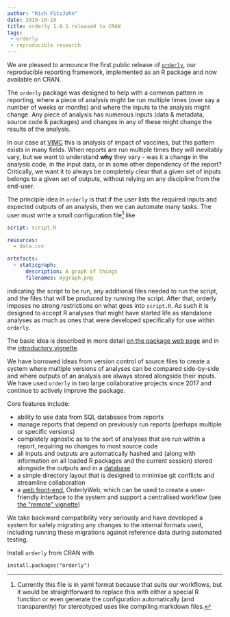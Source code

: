 ```yaml
---
author: "Rich FitzJohn"
date: 2019-10-18
title: orderly 1.0.1 released to CRAN
tags:
 - orderly
 - reproducible research
---
```


We are pleased to announce the first public release of [`orderly`](https://vimc.github.io/orderly), our reproducible reporting framework, implemented as an R package and now available on CRAN.

The `orderly` package was designed to help with a common pattern in reporting, where a piece of analysis might be run multiple times (over say a number of weeks or months) and where the inputs to the analysis might change.  Any piece of analysis has numerous inputs (data & metadata, source code & packages) and changes in any of these might change the results of the analysis.

In our case at [VIMC](https://www.vaccineimpact.org) this is analysis of impact of vaccines, but this pattern exists in many fields.  When reports are run multiple times they will inevitably vary, but we want to understand **why** they vary - was it a change in the analysis code, in the input data, or in some other dependency of the report?  Critically, we want it to always be completely clear that a given set of inputs belongs to a given set of outputs, without relying on any discipline from the end-user.

The principle idea in `orderly` is that if the user lists the required inputs and expected outputs of an analysis, then we can automate many tasks.  The user must write a small configuration file[^1] like

```yaml
script: script.R

resources:
  - data.csv

artefacts:
  - staticgraph:
      description: A graph of things
      filenames: mygraph.png
```

indicating the script to be run, any additional files needed to run the script, and the files that will be produced by running the script.  After that, orderly imposes no strong restrictions on what goes into `script.R`.  As such it is designed to accept R analyses that might have started life as standalone analyses as much as ones that were developed specifically for use within `orderly`.

The basic idea is described in more detail [on the package web page](https://vimc.github.io/orderly/) and in the [introductory vignette](https://vimc.github.io/orderly/articles/orderly.html).

We have borrowed ideas from version control of source files to create a system where multiple versions of analyses can be compared side-by-side and where outputs of an analysis are always stored alongside their inputs.  We have used `orderly` in two large collaborative projects since 2017 and continue to actively improve the package.

Core features include:

* ability to use data from SQL databases from reports
* manage reports that depend on previously run reports (perhaps multiple or specific versions)
* completely agnostic as to the sort of analyses that are run within a report, requiring no changes to most source code
* all inputs and outputs are automatically hashed and (along with information on all loaded R packages and the current session) stored alongside the outputs and in a [database](https://vimc.github.io/orderly/schema)
* a simple directory layout that is designed to minimise git conflicts and streamline collaboration
* a [web front-end](https://github.com/vimc/orderly-web), OrderlyWeb, which can be used to create a user-friendly interface to the system and support a centralised workflow (see [the "remote" vignette](https://vimc.github.io/orderly/articles/remote.html))

We take backward compatibility very seriously and have developed a system for safely migrating any changes to the internal formats used, including running these migrations against reference data during automated testing.

Install `orderly` from CRAN with

```
install.packages("orderly")
```

[^1]: Currently this file is in yaml format because that suits our workflows, but it would be straightforward to replace this with either a special R function or even generate the configuration automatically (and transparently) for stereotyped uses like compiling markdown files.
